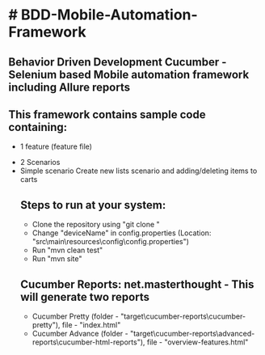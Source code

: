 <h1># BDD-Mobile-Automation-Framework</h1>
<h2>Behavior Driven Development Cucumber - Selenium based Mobile automation framework including Allure reports</h2>

<h2>This framework contains sample code containing:</h2>
	<ul><li>1 feature (feature file)</li></ul>
	<ul><li>2 Scenarios</li>
	<li>Simple scenario Create new lists scenario and adding/deleting items to carts</li>
	  
<h2>Steps to run at your system:</h2>
	<ul>
	<li>Clone the repository using "git clone <repository url>"</li>
	<li>Change "deviceName" in config.properties (Location: "src\main\resources\config\config.properties")</li>
	<li>Run "mvn clean test"</li>
	<li>Run "mvn site"</li>
	</ul>
	
<h2>Cucumber Reports: net.masterthought - This will generate two reports</h2>
	<ul>
	<li>Cucumber Pretty (folder - "target\cucumber-reports\cucumber-pretty"), file - "index.html"</li>
	<li>Cucumber Advance (folder - "target\cucumber-reports\advanced-reports\cucumber-html-reports"), file - "overview-features.html"	</li>
	</ul>
	<br>



